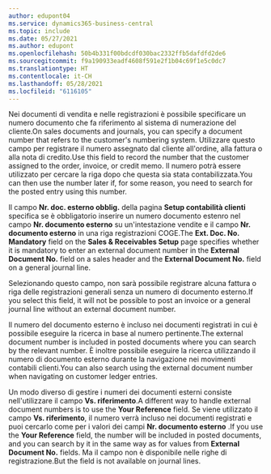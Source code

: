 ```yaml
---
author: edupont04
ms.service: dynamics365-business-central
ms.topic: include
ms.date: 05/27/2021
ms.author: edupont
ms.openlocfilehash: 50b4b331f00bdcdf030bac2332ffb5dafdfd2de6
ms.sourcegitcommit: f9a190933eadf4608f591e2f1b04c69f1e5c0dc7
ms.translationtype: HT
ms.contentlocale: it-CH
ms.lasthandoff: 05/28/2021
ms.locfileid: "6116105"
---
```

<span data-ttu-id="5b267-101">Nei documenti di vendita e nelle registrazioni è possibile specificare un numero documento che fa riferimento al sistema di numerazione del cliente.</span><span class="sxs-lookup"><span data-stu-id="5b267-101">On sales documents and journals, you can specify a document number that refers to the customer's numbering system.</span></span> <!--You can enter a maximum of ten characters, both numbers and letters.--> <span data-ttu-id="5b267-102">Utilizzare questo campo per registrare il numero assegnato dal cliente all'ordine, alla fattura o alla nota di credito.</span><span class="sxs-lookup"><span data-stu-id="5b267-102">Use this field to record the number that the customer assigned to the order, invoice, or credit memo.</span></span> <span data-ttu-id="5b267-103">Il numero potrà essere utilizzato per cercare la riga dopo che questa sia stata contabilizzata.</span><span class="sxs-lookup"><span data-stu-id="5b267-103">You can then use the number later if, for some reason, you need to search for the posted entry using this number.</span></span>  

<span data-ttu-id="5b267-104">Il campo **Nr. doc. esterno obblig.** della pagina **Setup contabilità clienti** specifica se è obbligatorio inserire un numero documento estenro nel campo **Nr. documento esterno** su un'intestazione vendite e il campo **Nr. documento esterno** in una riga registrazioni COGE.</span><span class="sxs-lookup"><span data-stu-id="5b267-104">The **Ext. Doc. No. Mandatory** field on the **Sales & Receivables Setup** page specifies whether it is mandatory to enter an external document number in the **External Document No.** field on a sales header and the **External Document No.** field on a general journal line.</span></span>

<span data-ttu-id="5b267-105">Selezionando questo campo, non sarà possibile registrare alcuna fattura o riga delle registrazioni generali senza un numero di documento esterno.</span><span class="sxs-lookup"><span data-stu-id="5b267-105">If you select this field, it will not be possible to post an invoice or a general journal line without an external document number.</span></span>

<span data-ttu-id="5b267-106">Il numero del documento esterno è incluso nei documenti registrati in cui è possibile eseguire la ricerca in base al numero pertinente.</span><span class="sxs-lookup"><span data-stu-id="5b267-106">The external document number is included in posted documents where you can search by the relevant number.</span></span> <span data-ttu-id="5b267-107">È inoltre possibile eseguire la ricerca utilizzando il numero di documento esterno durante la navigazione nei movimenti contabili clienti.</span><span class="sxs-lookup"><span data-stu-id="5b267-107">You can also search using the external document number when navigating on customer ledger entries.</span></span>

<span data-ttu-id="5b267-108">Un modo diverso di gestire i numeri dei documenti esterni consiste nell'utilizzare il campo **Vs. riferimento**.</span><span class="sxs-lookup"><span data-stu-id="5b267-108">A different way to handle external document numbers is to use the **Your Reference** field.</span></span> <span data-ttu-id="5b267-109">Se viene utilizzato il campo **Vs. riferimento**, il numero verrà incluso nei documenti registrati e puoi cercarlo come per i valori dei campi **Nr. documento esterno** .</span><span class="sxs-lookup"><span data-stu-id="5b267-109">If you use the **Your Reference** field, the number will be included in posted documents, and you can search by it in the same way as for values from **External Document No.** fields.</span></span> <span data-ttu-id="5b267-110">Ma il campo non è disponibile nelle righe di registrazione.</span><span class="sxs-lookup"><span data-stu-id="5b267-110">But the field is not available on journal lines.</span></span>
